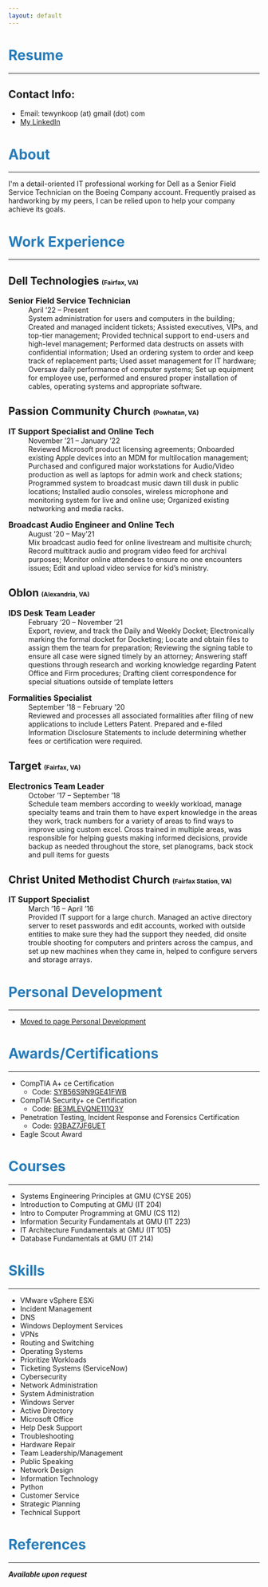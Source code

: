 ```yaml
---
layout: default
---
```


# <span style="color:#267CB9"> Resume </span>
-----

## Contact Info:
- Email: tewynkoop (at) gmail (dot) com
- <a href="https://www.linkedin.com/in/tylerewynkoop">My LinkedIn</a>

# <span style="color:#267CB9"> About </span>
-----

I'm a detail-oriented IT professional working for Dell as a Senior Field Service Technician on the Boeing Company account. Frequently praised as hardworking by my peers, I can be relied upon to help your company achieve its goals.

# <span style="color:#267CB9"> Work Experience </span>
-----

## Dell Technologies <small><small><small> (Fairfax, VA) </small></small></small>

<dl>
<dt style="font-size:16px"><b>Senior Field Service Technician</b></dt>
<dd>April ’22 – Present</dd>
<dd>System administration for users and computers in the building; Created and managed incident tickets; Assisted executives, VIPs, and top-tier management; Provided technical support to end-users and high-level management; Performed data destructs on assets with confidential information; Used an ordering system to order and keep track of replacement parts; Used asset management for IT hardware; Oversaw daily performance of computer systems; Set up equipment for employee use, performed and ensured proper installation of cables, operating systems and appropriate software.</dd>
</dl>

## Passion Community Church <small><small><small> (Powhatan, VA) </small></small></small>

<dl>
<dt style="font-size:16px"><b>IT Support Specialist and Online Tech</b></dt>
<dd>November ’21 – January ’22</dd>
<dd>Reviewed Microsoft product licensing agreements; Onboarded existing Apple devices into an MDM for multilocation management; Purchased and configured major workstations for Audio/Video production as well as laptops for admin work and check stations; Programmed system to broadcast music dawn till dusk in public locations; Installed audio consoles, wireless microphone and monitoring system for live and online use; Organized existing networking and media racks.</dd>
</dl>

<dl>
<dt style="font-size:16px"><b>Broadcast Audio Engineer and Online Tech</b></dt>
<dd>August ’20 – May’21</dd>
<dd>Mix broadcast audio feed for online livestream and multisite church; Record multitrack audio and program video feed for archival purposes; Monitor online attendees to ensure no one encounters issues; Edit and upload video service for kid’s ministry.</dd>
</dl>

## Oblon <small><small><small> (Alexandria, VA) </small></small></small>

<dl>
<dt style="font-size:16px"><b>IDS Desk Team Leader</b></dt>
<dd>February ’20 – November ’21</dd>
<dd>Export, review, and track the Daily and Weekly Docket; Electronically marking the formal docket for Docketing; Locate and obtain files to assign them the team for preparation; Reviewing the signing table to ensure all case were signed timely by an attorney; Answering staff questions through research and working knowledge regarding Patent Office and Firm procedures; Drafting client correspondence for special situations outside of template letters</dd>
</dl>
 
<dl>
<dt style="font-size:16px"><b>Formalities Specialist</b></dt>
<dd>September ’18 – February ’20</dd>
<dd>Reviewed and processes all associated formalities after filing of new applications to include Letters Patent. Prepared and e-filed Information Disclosure Statements to include determining whether fees or certification were required.</dd>
</dl>

## Target <small><small><small> (Fairfax, VA) </small></small></small>

<dl>
<dt style="font-size:16px"><b>Electronics Team Leader</b></dt>
<dd>October ’17 – September ’18</dd>
<dd>Schedule team members according to weekly workload, manage specialty teams and train them to have expert knowledge in the areas they work, track numbers for a variety of areas to find ways to improve using custom excel. Cross trained in multiple areas, was responsible for helping guests making informed decisions, provide backup as needed throughout the store, set planograms, back stock and pull items for guests</dd>
</dl>

## Christ United Methodist Church <small><small><small> (Fairfax Station, VA) </small></small></small>

<dl>
<dt style="font-size:16px"><b>IT Support Specialist</b></dt>
<dd>March ’16 – April ’16</dd>
<dd>Provided IT support for a large church. Managed an active directory server to reset passwords and edit accounts, worked with outside entities to make sure they had the support they needed, did onsite trouble shooting for computers and printers across the campus, and set up new machines when they came in, helped to configure servers and storage arrays.</dd>
</dl>

# <span style="color:#267CB9"> Personal Development </span>
-----

* [Moved to page Personal Development](./personal-development.md)
<!-- * Setup a SOHO network setup consisting of all managed Ubiquiti Unifi gear, 4 main servers, and a Synology NAS. The network is constructed with 1 firewall, 1 switch, and 2 APs and has custom firewall rules are in place to keep guest traffic, IoT devices, and the DMZ traffic isolated from the secure LAN. The servers are an ESXi 8 server and 3 node Highly Available Proxmox Cluster. The ESXi server is the main production machine and is running a Windows Server 2022 VM for testing and network DNS, as well as, a few Debian based VMs to host docker containers for various workloads. Just to name a few containers there are web servers, uptime monitoring, VPNs and remote management. The 3 node Proxmox cluster is primarily set up for learning RHEL, it hosts a couple more Debian based VMs, and allows for the learning of clustered storage through Ceph. -->

# <span style="color:#267CB9"> Awards/Certifications </span>
-----
 
- CompTIA A+ ce Certification
    - Code: [SYB56S9N9GE41FWB](http://verify.CompTIA.org)
- CompTIA Security+ ce Certification
    - Code: [BE3MLEVQNE111Q3Y](http://verify.CompTIA.org)
- Penetration Testing, Incident Response and Forensics Certification
    - Code: [93BAZ7JF6UET](https://www.credly.com/badges/925540b5-afc0-4e20-a68c-d9c2540fb1ee/)
- Eagle Scout Award

<div data-iframe-width="150" data-iframe-height="270" data-share-badge-id="ee233c64-e31c-4e84-8612-c854118edff7" data-share-badge-host="https://www.credly.com"></div><script type="text/javascript" async src="//cdn.credly.com/assets/utilities/embed.js"></script><div data-iframe-width="150" data-iframe-height="270" data-share-badge-id="1e82cc71-7611-4cd3-8fb8-0c004c1987ab" data-share-badge-host="https://www.credly.com"></div><script type="text/javascript" async src="//cdn.credly.com/assets/utilities/embed.js"></script><div data-iframe-width="150" data-iframe-height="270" data-share-badge-id="925540b5-afc0-4e20-a68c-d9c2540fb1ee" data-share-badge-host="https://www.credly.com"></div><script type="text/javascript" async src="//cdn.credly.com/assets/utilities/embed.js"></script><div data-iframe-width="150" data-iframe-height="270" data-share-badge-id="278cee26-3051-4662-9759-9a082a816e83" data-share-badge-host="https://www.credly.com"></div><script type="text/javascript" async src="//cdn.credly.com/assets/utilities/embed.js"></script>

# <span style="color:#267CB9"> Courses </span>
-----
 
- Systems Engineering Principles at GMU (CYSE 205)
- Introduction to Computing at GMU (IT 204)
- Intro to Computer Programming at GMU (CS 112)
- Information Security Fundamentals at GMU (IT 223)
- IT Architecture Fundamentals at GMU (IT 105)
- Database Fundamentals at GMU (IT 214)

# <span style="color:#267CB9"> Skills </span>
-----
 
* VMware vSphere ESXi
* Incident Management
* DNS
* Windows Deployment Services
* VPNs
* Routing and Switching
* Operating Systems
* Prioritize Workloads
* Ticketing Systems (ServiceNow)
* Cybersecurity
* Network Administration
* System Administration
* Windows Server
* Active Directory
* Microsoft Office
* Help Desk Support
* Troubleshooting
* Hardware Repair
* Team Leadership/Management
* Public Speaking
* Network Design
* Information Technology
* Python
* Customer Service
* Strategic Planning
* Technical Support
 

# <span style="color:#267CB9"> References </span>
-----
<b> _Available upon request_ </b>
